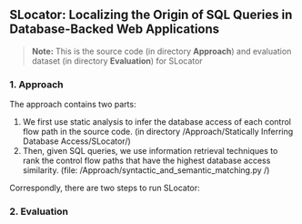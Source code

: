 ## SLocator: Localizing the Origin of SQL Queries in Database-Backed Web Applications
> **Note:** This is the source code (in directory **Approach**) and evaluation dataset (in directory **Evaluation**) for SLocator

### 1. Approach
The approach contains two parts: 
1. We first use static analysis to infer the database access of each control flow path in the source code. (in directory /Approach/Statically Inferring Database Access/SLocator/)
2. Then, given SQL queries, we use information retrieval techniques to rank the control flow paths that have the highest database access similarity. (file: /Approach/syntactic_and_semantic_matching.py /)

Correspondly, there are two steps to run SLocator:



### 2. Evaluation


